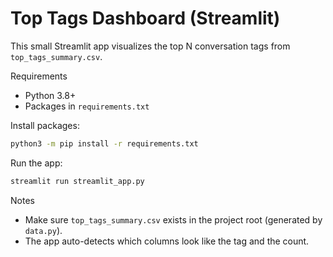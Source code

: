 # Top Tags Dashboard (Streamlit)

This small Streamlit app visualizes the top N conversation tags from `top_tags_summary.csv`.

Requirements

- Python 3.8+
- Packages in `requirements.txt`

Install packages:

```bash
python3 -m pip install -r requirements.txt
```

Run the app:

```bash
streamlit run streamlit_app.py
```

Notes

- Make sure `top_tags_summary.csv` exists in the project root (generated by `data.py`).
- The app auto-detects which columns look like the tag and the count.
